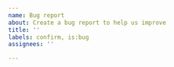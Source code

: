 ```yaml
---
name: Bug report
about: Create a bug report to help us improve
title: ''
labels: confirm, is:bug
assignees: ''

---
```


<!--
Thanks for filing a bug report with NUnit! NUnit is run entirely by volunteers from the community, so we welcome pull requests and contributions in all areas.

To help the others diagnose and reproduce your issue, please include as many of the following as relevant:
- The full command line being used
- Method of installation (e.g. NuGet, zip, msi)
- Log files (Run the console with --trace=Debug to produce these)
- Version of the NUnit Engine/Console
- All versions of the NUnit Framework in use
- Whether the behaviour is any different when the tests are run using the --inprocess flag
-->
